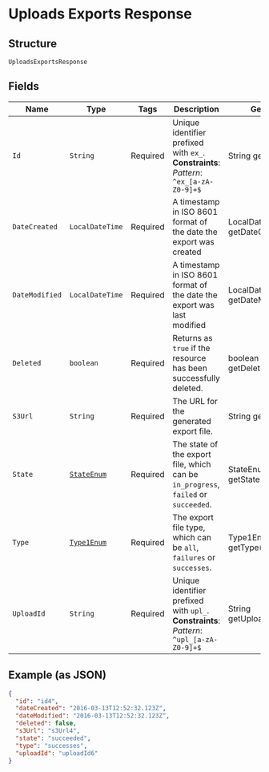 
# Uploads Exports Response

## Structure

`UploadsExportsResponse`

## Fields

| Name | Type | Tags | Description | Getter | Setter |
|  --- | --- | --- | --- | --- | --- |
| `Id` | `String` | Required | Unique identifier prefixed with `ex_`.<br>**Constraints**: *Pattern*: `^ex_[a-zA-Z0-9]+$` | String getId() | setId(String id) |
| `DateCreated` | `LocalDateTime` | Required | A timestamp in ISO 8601 format of the date the export was created | LocalDateTime getDateCreated() | setDateCreated(LocalDateTime dateCreated) |
| `DateModified` | `LocalDateTime` | Required | A timestamp in ISO 8601 format of the date the export was last modified | LocalDateTime getDateModified() | setDateModified(LocalDateTime dateModified) |
| `Deleted` | `boolean` | Required | Returns as `true` if the resource has been successfully deleted. | boolean getDeleted() | setDeleted(boolean deleted) |
| `S3Url` | `String` | Required | The URL for the generated export file. | String getS3Url() | setS3Url(String s3Url) |
| `State` | [`StateEnum`](../../doc/models/state-enum.md) | Required | The state of the export file, which can be `in_progress`, `failed` or `succeeded`. | StateEnum getState() | setState(StateEnum state) |
| `Type` | [`Type1Enum`](../../doc/models/type-1-enum.md) | Required | The export file type, which can be `all`, `failures` or `successes`. | Type1Enum getType() | setType(Type1Enum type) |
| `UploadId` | `String` | Required | Unique identifier prefixed with `upl_`.<br>**Constraints**: *Pattern*: `^upl_[a-zA-Z0-9]+$` | String getUploadId() | setUploadId(String uploadId) |

## Example (as JSON)

```json
{
  "id": "id4",
  "dateCreated": "2016-03-13T12:52:32.123Z",
  "dateModified": "2016-03-13T12:52:32.123Z",
  "deleted": false,
  "s3Url": "s3Url4",
  "state": "succeeded",
  "type": "successes",
  "uploadId": "uploadId6"
}
```

